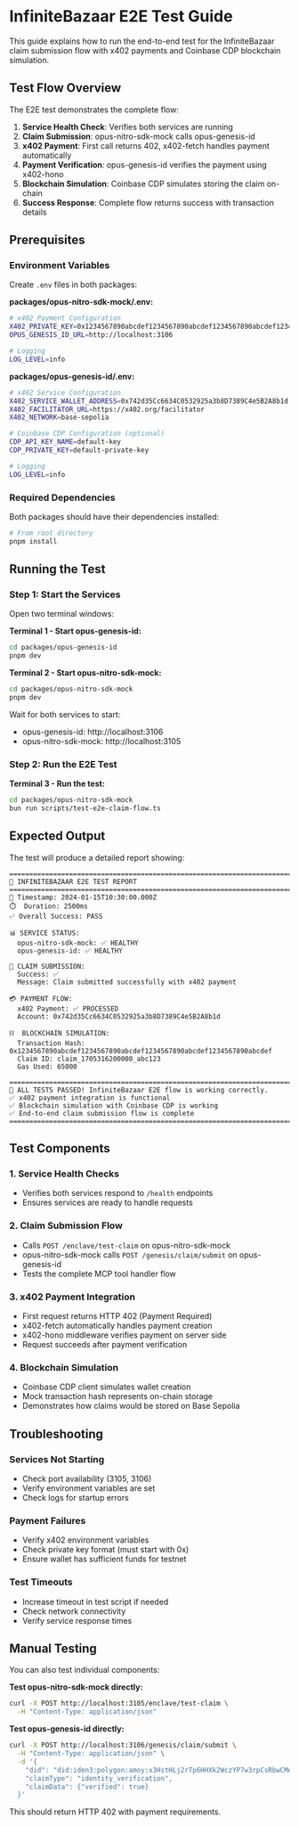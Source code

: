 # InfiniteBazaar E2E Test Guide

This guide explains how to run the end-to-end test for the InfiniteBazaar claim submission flow with x402 payments and Coinbase CDP blockchain simulation.

## Test Flow Overview

The E2E test demonstrates the complete flow:

1. **Service Health Check**: Verifies both services are running
2. **Claim Submission**: opus-nitro-sdk-mock calls opus-genesis-id
3. **x402 Payment**: First call returns 402, x402-fetch handles payment automatically
4. **Payment Verification**: opus-genesis-id verifies the payment using x402-hono
5. **Blockchain Simulation**: Coinbase CDP simulates storing the claim on-chain
6. **Success Response**: Complete flow returns success with transaction details

## Prerequisites

### Environment Variables

Create `.env` files in both packages:

**packages/opus-nitro-sdk-mock/.env:**
```bash
# x402 Payment Configuration
X402_PRIVATE_KEY=0x1234567890abcdef1234567890abcdef1234567890abcdef1234567890abcdef
OPUS_GENESIS_ID_URL=http://localhost:3106

# Logging
LOG_LEVEL=info
```

**packages/opus-genesis-id/.env:**
```bash
# x402 Service Configuration
X402_SERVICE_WALLET_ADDRESS=0x742d35Cc6634C0532925a3b8D7389C4e5B2A8b1d
X402_FACILITATOR_URL=https://x402.org/facilitator
X402_NETWORK=base-sepolia

# Coinbase CDP Configuration (optional)
CDP_API_KEY_NAME=default-key
CDP_PRIVATE_KEY=default-private-key

# Logging
LOG_LEVEL=info
```

### Required Dependencies

Both packages should have their dependencies installed:

```bash
# From root directory
pnpm install
```

## Running the Test

### Step 1: Start the Services

Open two terminal windows:

**Terminal 1 - Start opus-genesis-id:**
```bash
cd packages/opus-genesis-id
pnpm dev
```

**Terminal 2 - Start opus-nitro-sdk-mock:**
```bash
cd packages/opus-nitro-sdk-mock
pnpm dev
```

Wait for both services to start:
- opus-genesis-id: http://localhost:3106
- opus-nitro-sdk-mock: http://localhost:3105

### Step 2: Run the E2E Test

**Terminal 3 - Run the test:**
```bash
cd packages/opus-nitro-sdk-mock
bun run scripts/test-e2e-claim-flow.ts
```

## Expected Output

The test will produce a detailed report showing:

```
================================================================================
🧪 INFINITEBAZAAR E2E TEST REPORT
================================================================================
📅 Timestamp: 2024-01-15T10:30:00.000Z
⏱️  Duration: 2500ms
✅ Overall Success: PASS

📊 SERVICE STATUS:
  opus-nitro-sdk-mock: ✅ HEALTHY
  opus-genesis-id: ✅ HEALTHY

🔄 CLAIM SUBMISSION:
  Success: ✅
  Message: Claim submitted successfully with x402 payment

💳 PAYMENT FLOW:
  x402 Payment: ✅ PROCESSED
  Account: 0x742d35Cc6634C0532925a3b8D7389C4e5B2A8b1d

⛓️  BLOCKCHAIN SIMULATION:
  Transaction Hash: 0x1234567890abcdef1234567890abcdef1234567890abcdef1234567890abcdef
  Claim ID: claim_1705316200000_abc123
  Gas Used: 65000

================================================================================
🎉 ALL TESTS PASSED! InfiniteBazaar E2E flow is working correctly.
✅ x402 payment integration is functional
✅ Blockchain simulation with Coinbase CDP is working
✅ End-to-end claim submission flow is complete
================================================================================
```

## Test Components

### 1. Service Health Checks
- Verifies both services respond to `/health` endpoints
- Ensures services are ready to handle requests

### 2. Claim Submission Flow
- Calls `POST /enclave/test-claim` on opus-nitro-sdk-mock
- opus-nitro-sdk-mock calls `POST /genesis/claim/submit` on opus-genesis-id
- Tests the complete MCP tool handler flow

### 3. x402 Payment Integration
- First request returns HTTP 402 (Payment Required)
- x402-fetch automatically handles payment creation
- x402-hono middleware verifies payment on server side
- Request succeeds after payment verification

### 4. Blockchain Simulation
- Coinbase CDP client simulates wallet creation
- Mock transaction hash represents on-chain storage
- Demonstrates how claims would be stored on Base Sepolia

## Troubleshooting

### Services Not Starting
- Check port availability (3105, 3106)
- Verify environment variables are set
- Check logs for startup errors

### Payment Failures
- Verify x402 environment variables
- Check private key format (must start with 0x)
- Ensure wallet has sufficient funds for testnet

### Test Timeouts
- Increase timeout in test script if needed
- Check network connectivity
- Verify service response times

## Manual Testing

You can also test individual components:

**Test opus-nitro-sdk-mock directly:**
```bash
curl -X POST http://localhost:3105/enclave/test-claim \
  -H "Content-Type: application/json"
```

**Test opus-genesis-id directly:**
```bash
curl -X POST http://localhost:3106/genesis/claim/submit \
  -H "Content-Type: application/json" \
  -d '{
    "did": "did:iden3:polygon:amoy:x3HstHLj2rTp6HHXk2WczYP7w3rpCsRbwCMeaQ2H2",
    "claimType": "identity_verification",
    "claimData": {"verified": true}
  }'
```

This should return HTTP 402 with payment requirements. 